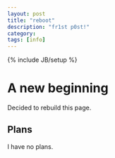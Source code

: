 ```yaml
---
layout: post
title: "reboot"
description: "fr1st p0st!"
category: 
tags: [info]
---
```

{% include JB/setup %}

# A new beginning

Decided to rebuild this page.

## Plans

I have no plans.